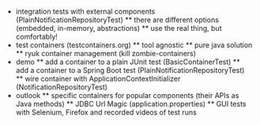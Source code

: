 * integration tests with external components (PlainNotificationRepositoryTest)
** there are different options (embedded, in-memory, abstractions)
** use the real thing, but comfortably!
* test containers (testcontainers.org)
** tool agnostic
** pure java solution
** ryuk container management (kill zombie-containers)
* demo
** add a container to a plain JUnit test (BasicContainerTest)
** add a container to a Spring Boot test (PlainNotificationRepositoryTest)
** wire container with ApplicationContextInitializer (NotificationRepositoryTest)
* outlook
** specific containers for popular components (their APIs as Java methods)
** JDBC Url Magic (application.properties)
** GUI tests with Selenium, Firefox and recorded videos of test runs